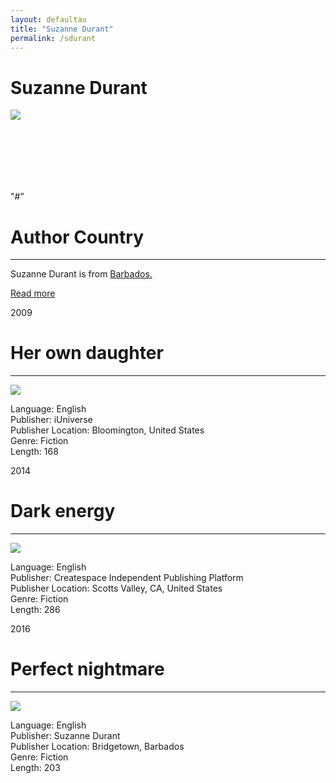 ```yaml
---
layout: defaultau
title: "Suzanne Durant"
permalink: /sdurant
---
```

<!-- partial:index.partial.html -->
<div class="content">
    <h1> Suzanne Durant </h1>
    <div class="quote">
        <div><img src="https://m.media-amazon.com/images/I/61jVxQ1zAsL._SX450_.jpg" class="logo"></div>
    </div>
    <div class="timeline">
        <div style="padding-bottom:100px;"></div>
        <div class="block">
            <div class="date right"><p class="right"> "#" </p></div>
            <div class="dot"></div>
            <div class="left first">
            <div class="author_country">
                <h1>Author Country</h1><hr>
            <div class="aclocation"><p> Suzanne Durant is from <a href="http://localhost:4000/12">Barbados.</a></p></div>
            <div class="acreadmore">    <a href="#" target="_blank">Read more</a> </div>
            </div>
         </div>
        </div>
        <div class="block">
            <div class="date left"><p class="left">2009</p></div>
            <div class="dot"></div>
            <div class="right">
                <h1>Her own daughter</h1><hr>
                <p><img src="https://images-na.ssl-images-amazon.com/images/I/315d3PBvIdL._SX311_BO1,204,203,200_.jpg"></p>
                <p>
                Language: English<br/>
                Publisher: iUniverse<br/>
                Publisher Location: Bloomington, United States<br/>
                Genre: Fiction<br/>
                Length: 168</p>
            </div>
        </div>
        <div class="block">
            <div class="date right"><p class="right">2014</p></div>
            <div class="dot"></div>
            <div class="left">
                <h1>Dark energy</h1><hr>
                <p><img src="https://images-na.ssl-images-amazon.com/images/I/319p6Pg9-OL._SX331_BO1,204,203,200_.jpg"></p>
                <p>
                Language: English<br/>
                Publisher: Createspace Independent Publishing Platform<br/>
                Publisher Location: Scotts Valley, CA, United States<br/>
                Genre: Fiction<br/>
                Length: 286</p>
            </div>
        </div>
        <div class="block">
            <div class="date left"><p class="left">2016</p></div>
            <div class="dot"></div>
            <div class="right">
                <h1>Perfect nightmare</h1><hr>
                <p><img src="https://m.media-amazon.com/images/I/41UhHNYLhYL.jpg"></p>
                <p>
                Language: English<br/>
                Publisher: Suzanne Durant<br/>
                Publisher Location: Bridgetown, Barbados<br/>
                Genre: Fiction<br/>
                Length: 203</p>
            </div>
        </div>
        </div>
        <!-- partial -->
          <script src='https://cdnjs.cloudflare.com/ajax/libs/jquery/3.1.1/jquery.min.js'></script><script  src="assets/js/authorscript.js"></script>
